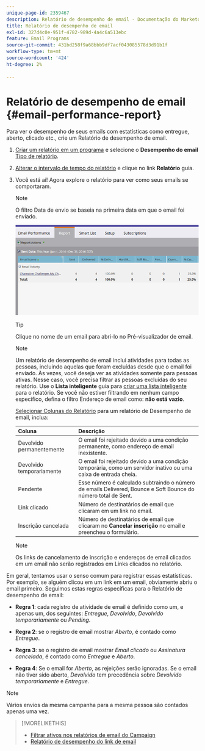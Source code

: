 ```yaml
---
unique-page-id: 2359467
description: Relatório de desempenho de email - Documentação do Marketo - Documentação do produto
title: Relatório de desempenho de email
exl-id: 327d4c0e-951f-4782-989d-4a4c6a513ebc
feature: Email Programs
source-git-commit: 431bd258f9a68bbb9df7acf043085578d3d91b1f
workflow-type: tm+mt
source-wordcount: '424'
ht-degree: 2%

---
```


# Relatório de desempenho de email {#email-performance-report}

Para ver o desempenho de seus emails com estatísticas como entregue, aberto, clicado etc., crie um Relatório de desempenho de email.

1. [Criar um relatório em um programa](/help/marketo/product-docs/reporting/basic-reporting/creating-reports/create-a-report-in-a-program.md) e selecione o **Desempenho do email** [Tipo de relatório](/help/marketo/product-docs/reporting/basic-reporting/report-types/report-type-overview.md).
1. [Alterar o intervalo de tempo do relatório](/help/marketo/product-docs/reporting/basic-reporting/editing-reports/change-a-report-time-frame.md) e clique no link **Relatório** guia.
1. Você está aí! Agora explore o relatório para ver como seus emails se comportaram.

   >[!NOTE]
   >
   >O filtro Data de envio se baseia na primeira data em que o email foi enviado.

   ![](assets/email-performance-report.png)

   >[!TIP]
   >
   >Clique no nome de um email para abri-lo no Pré-visualizador de email.

   >[!NOTE]
   >
   >Um relatório de desempenho de email inclui atividades para todas as pessoas, incluindo aquelas que foram excluídas desde que o email foi enviado. Às vezes, você deseja ver as atividades somente para pessoas ativas. Nesse caso, você precisa filtrar as pessoas excluídas do seu relatório. Use o **Lista inteligente** guia para [criar uma lista inteligente](/help/marketo/product-docs/core-marketo-concepts/smart-lists-and-static-lists/creating-a-smart-list/create-a-smart-list.md) para o relatório. Se você não estiver filtrando em nenhum campo específico, defina o filtro Endereço de email como: **não está vazio**.

   [Selecionar Colunas do Relatório](/help/marketo/product-docs/reporting/basic-reporting/editing-reports/select-report-columns.md) para um relatório de Desempenho de email, inclua:

   | Coluna | Descrição |
   |---|---|
   | Devolvido permanentemente | O email foi rejeitado devido a uma condição permanente, como endereço de email inexistente. |
   | Devolvido temporariamente | O email foi rejeitado devido a uma condição temporária, como um servidor inativo ou uma caixa de entrada cheia. |
   | Pendente | Esse número é calculado subtraindo o número de emails Delivered, Bounce e Soft Bounce do número total de Sent. |
   | Link clicado | Número de destinatários de email que clicaram em um link no email. |
   | Inscrição cancelada | Número de destinatários de email que clicaram no **Cancelar inscrição** no email e preencheu o formulário. |

   >[!NOTE]
   >
   >Os links de cancelamento de inscrição e endereços de email clicados em um email não serão registrados em Links clicados no relatório.

Em geral, tentamos usar o senso comum para registrar essas estatísticas. Por exemplo, se alguém clicou em um link em um email, obviamente abriu o email primeiro. Seguimos estas regras específicas para o Relatório de desempenho de email:

* **Regra 1**: cada registro de atividade de email é definido como um, e apenas um, dos seguintes: _Entregue_, _Devolvido_, _Devolvido temporariamente_ ou _Pending_.

* **Regra 2**: se o registro de email mostrar *Aberto*, é contado como *Entregue*.

* **Regra 3**: se o registro de email mostrar _Email clicado_ ou _Assinatura cancelada_, é contado como _Entregue_ e _Aberto_.

* **Regra 4**: Se o email for _Aberto_, as rejeições serão ignoradas. Se o email não tiver sido aberto, _Devolvido_ tem precedência sobre _Devolvido temporariamente_ e _Entregue_.

>[!NOTE]
>
>Vários envios da mesma campanha para a mesma pessoa são contados apenas uma vez.

>[!MORELIKETHIS]
>
>* [Filtrar ativos nos relatórios de email do Campaign](/help/marketo/product-docs/reporting/basic-reporting/report-activity/filter-assets-in-a-campaign-email-reports.md)
>* [Relatório de desempenho do link de email](/help/marketo/product-docs/email-marketing/email-programs/email-program-data/email-link-performance-report.md)
